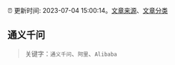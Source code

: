 :alarm_clock: 更新时间: 2023-07-04 15:00:14。[文章来源](/README.md)、[文章分类](/TAGS.md)

## 通义千问


> 关键字：`通义千问`、`阿里`、`Alibaba`



